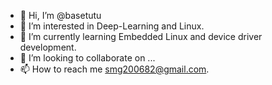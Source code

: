 - 👋 Hi, I’m @basetutu
- 👀 I’m interested in Deep-Learning and Linux.
- 🌱 I’m currently learning Embedded Linux and device driver development.
- 💞️ I’m looking to collaborate on ...
- 📫 How to reach me smg200682@gmail.com.

<!---
basetutu/basetutu is a ✨ special ✨ repository because its `README.md` (this file) appears on your GitHub profile.
You can click the Preview link to take a look at your changes.
--->
